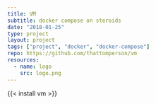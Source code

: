 ```yaml
---
title: VM
subtitle: docker compose on steroids
date: "2018-01-25"
type: project
layout: project
tags: ["project", "docker", "docker-compose"]
repo: https://github.com/thattomperson/vm
resources:
  - name: logo
    src: logo.png
---
```


{{< install vm >}}
